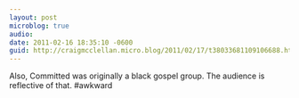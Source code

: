 ```yaml
---
layout: post
microblog: true
audio: 
date: 2011-02-16 18:35:10 -0600
guid: http://craigmcclellan.micro.blog/2011/02/17/t38033681109106688.html
---
```

Also, Committed was originally a black gospel group. The audience is reflective of that. #awkward
